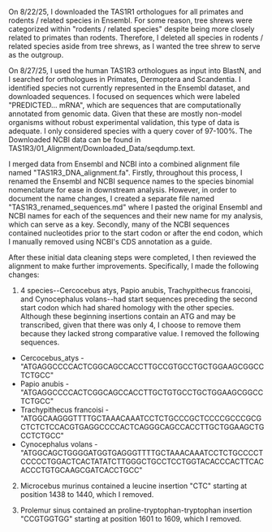 On 8/22/25, I downloaded the TAS1R1 orthologues for all primates and rodents / related species in Ensembl. For some reason, tree shrews were categorized within "rodents / related species" despite being more closely related to primates than rodents. Therefore, I deleted all species in rodents / related species aside from tree shrews, as I wanted the tree shrew to serve as the outgroup. 

On 8/27/25, I used the human TAS1R3 orthologues as input into BlastN, and I searched for orthologues in Primates, Dermoptera and Scandentia. I identified species not currently represented in the Ensembl dataset, and downloaded sequences. I focused on sequences which were labeled "PREDICTED... mRNA", which are sequences that are computationally annotated from genomic data. Given that these are mostly non-model organisms without robust experimental validation, this type of data is adequate. I only considered species with a query cover of 97-100%. The Downloaded NCBI data can be found in TAS1R3/01_Alignment/Downloaded_Data/seqdump.text. 

I merged data from Ensembl and NCBI into a combined alignment file named "TAS1R3_DNA_alignment.fa". Firstly, throughout this process, I renamed the Ensembl and NCBI sequence names to the species binomial nomenclature for ease in downstream analysis. However, in order to document the name changes, I created a separate file named "TAS1R3_renamed_sequences.md" where I pasted the original Ensembl and NCBI names for each of the sequences and their new name for my analysis, which can serve as a key. Secondly, many of the NCBI sequences contained nucleotides prior to the start codon or after the end codon, which I manually removed using NCBI's CDS annotation as a guide. 

After these initial data cleaning steps were completed, I then reviewed the alignment to make further improvements. Specifically, I made the following changes: 

1) 4 species--Cercocebus atys, Papio anubis, Trachypithecus francoisi, and Cynocephalus volans--had start sequences preceding the second start codon which had shared homology with the other species. Although these beginning insertions contain an ATG and may be transcribed, given that there was only 4, I choose to remove them because they lacked strong comparative value. I removed the following sequences.  
- Cercocebus_atys - "ATGAGGCCCCACTCGGCAGCCACCTTGCCGTGCCTGCTGGAAGCGGCCTCTGCC"
- Papio anubis - "ATGAGGCCCCACTCGGCAGCCACCTTGCTGTGCCTGCTGGAAGCGGCCTCTGCC"
- Trachypithecus francoisi - "ATGGCAAGGGTTTTGCTAAACAAATCCTCTGCCCGCTCCCCGCCCGCGCTCTCTCCACGTGAGGCCCCACTCAGGGCAGCCACCTTGCTGGAAGCTGCCTCTGCC"
- Cynocephalus volans - "ATGGCAGCTGGGGATGGTGAGGGTTTTGCTAAACAAATCCTCTGCCCCTCCCCCTGGACTCACTATATCTTGGGCTGCCTCCTGGTACACCCACTTCACACCCTGTGCAAGCGATCACCTGCC"

2) Microcebus murinus contained a leucine insertion "CTC" starting at position 1438 to 1440, which I removed. 

3) Prolemur sinus contained an proline-tryptophan-tryptophan insertion "CCGTGGTGG" starting at position 1601 to 1609, which I removed. 

